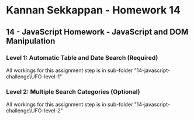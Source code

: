 # Kannan Sekkappan - Homework 14
## 14 - JavaScript Homework - JavaScript and DOM Manipulation

### Level 1: Automatic Table and Date Search (Required)
All workings for this assignment step is in sub-folder "14-javascript-challenge\UFO-level-1"

### Level 2: Multiple Search Categories (Optional)
All workings for this assignment step is in sub-folder "14-javascript-challenge\UFO-level-2"

